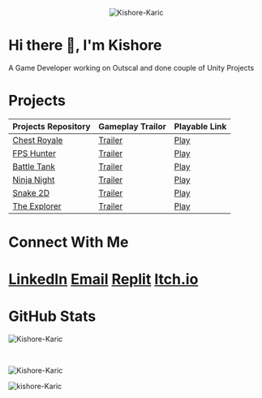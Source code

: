 <p align="center"> <img src="https://komarev.com/ghpvc/?username=Kishore-Karic&label=Profile%20views&color=blue&plastic" alt="Kishore-Karic" /> </p>
<h1> Hi there 👋, I'm Kishore </h1>
A Game Developer working on Outscal and done couple of Unity Projects

# Projects
|Projects Repository|Gameplay Trailor|Playable Link|
|-------------------|----------------|-------------|
|[Chest Royale](https://github.com/Kishore-Karic/Clash-Royale-Chest-System)|[Trailer](https://drive.google.com/file/d/1E3Ym0DwyjAyFs3s52FQIRNhC1X-DqJI7/view?usp=share_link)|[Play](https://kishore-karic.itch.io/chestroyale)|
|[FPS Hunter](https://github.com/Kishore-Karic/First-Person-Hunter)|[Trailer](https://drive.google.com/file/d/1Vhhb7mrCCugDs7jf23HPtuP8HPYdmymf/view?usp=share_link)|[Play](https://kishore-karic.itch.io/fps-hunter)|
|[Battle Tank](https://github.com/Kishore-Karic/battle-tank-game)|[Trailer](https://drive.google.com/file/d/1NaOvFIAm1yc1RJYo-dXr7D84nWaSpCpP/view?usp=sharing)|[Play](https://kishore-karic.itch.io/battletank)|
|[Ninja Night](https://github.com/Kishore-Karic/2D-Platformer)|[Trailer](https://drive.google.com/file/d/16gG5wbnvkwQBVlUcPLpigyfKsgFDq-Y8/view?usp=sharing)|[Play](https://kishore-karic.itch.io/ninja-night)|
|[Snake 2D](https://github.com/Kishore-Karic/2D-Snake-Game-Windows-)|[Trailer](https://drive.google.com/file/d/1Hwwq3AC0uLl-6il8N11nv0-xONtAa5Ep/view?usp=sharing)|[Play](https://kishore-karic.itch.io/snake-2d)|
|[The Explorer](https://github.com/Kishore-Karic/2D-Platformer-Game)|[Trailer](https://drive.google.com/file/d/18IL6NZdzcaUVi4RAeMtIB0P1FqbSX367/view?usp=sharing)|[Play](https://kishore-karic.itch.io/the-explorer)|

# Connect With Me
# [LinkedIn](https://www.linkedin.com/in/kishore-m-0859b822a/) [Email](mailto:kishorem.gamedeveloper@gmail.com) [Replit](https://replit.com/@KishoreKaric) [Itch.io](https://kishore-karic.itch.io/)

# GitHub Stats
<p>&nbsp;<img align="left" src="https://github-readme-stats.vercel.app/api?username=Kishore-Karic&show_icons=true&locale=en" alt="Kishore-Karic" /></p> <br/>
<p><img align="left" src="https://github-readme-streak-stats.herokuapp.com/?user=Kishore-Karic&" alt="Kishore-Karic" /></p> <br/>
<p><img align="left" src="https://github-readme-stats.vercel.app/api/top-langs?username=Kishore-Karic&show_icons=true&locale=en&layout=compact" alt="kishore-Karic" /></p>

<!--
**Kishore-Karic/Kishore-Karic** is a ✨ _special_ ✨ repository because its `README.md` (this file) appears on your GitHub profile.

Here are some ideas to get you started:

- 🔭 I’m currently working on ...
- 🌱 I’m currently learning ...
- 👯 I’m looking to collaborate on ...
- 🤔 I’m looking for help with ...
- 💬 Ask me about ...
- 📫 How to reach me: ...
- 😄 Pronouns: ...
- ⚡ Fun fact: ...
-->

